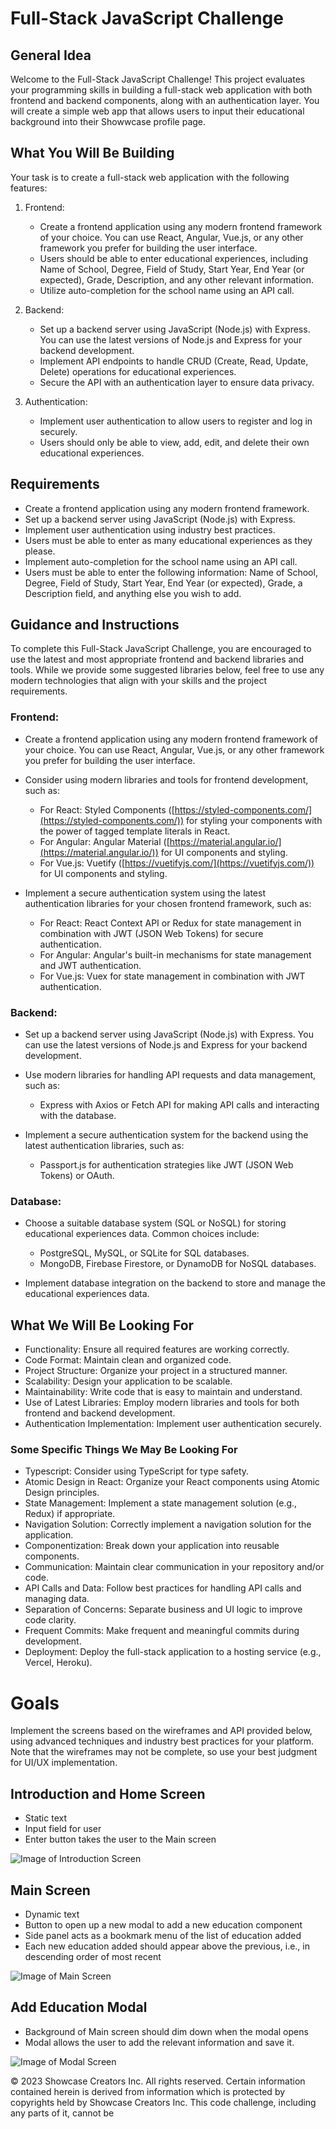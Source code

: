 # Full-Stack JavaScript Challenge

## General Idea

Welcome to the Full-Stack JavaScript Challenge! This project evaluates your programming skills in building a full-stack web application with both frontend and backend components, along with an authentication layer. You will create a simple web app that allows users to input their educational background into their Showwcase profile page.

## What You Will Be Building

Your task is to create a full-stack web application with the following features:

1. Frontend:
   - Create a frontend application using any modern frontend framework of your choice. You can use React, Angular, Vue.js, or any other framework you prefer for building the user interface.
   - Users should be able to enter educational experiences, including Name of School, Degree, Field of Study, Start Year, End Year (or expected), Grade, Description, and any other relevant information.
   - Utilize auto-completion for the school name using an API call.

2. Backend:
   - Set up a backend server using JavaScript (Node.js) with Express. You can use the latest versions of Node.js and Express for your backend development.
   - Implement API endpoints to handle CRUD (Create, Read, Update, Delete) operations for educational experiences.
   - Secure the API with an authentication layer to ensure data privacy.

3. Authentication:
   - Implement user authentication to allow users to register and log in securely.
   - Users should only be able to view, add, edit, and delete their own educational experiences.

## Requirements

- Create a frontend application using any modern frontend framework.
- Set up a backend server using JavaScript (Node.js) with Express.
- Implement user authentication using industry best practices.
- Users must be able to enter as many educational experiences as they please.
- Implement auto-completion for the school name using an API call.
- Users must be able to enter the following information: Name of School, Degree, Field of Study, Start Year, End Year (or expected), Grade, a Description field, and anything else you wish to add.

## Guidance and Instructions

To complete this Full-Stack JavaScript Challenge, you are encouraged to use the latest and most appropriate frontend and backend libraries and tools. While we provide some suggested libraries below, feel free to use any modern technologies that align with your skills and the project requirements.

### Frontend:

- Create a frontend application using any modern frontend framework of your choice. You can use React, Angular, Vue.js, or any other framework you prefer for building the user interface.

- Consider using modern libraries and tools for frontend development, such as:
    - For React: Styled Components ([https://styled-components.com/](https://styled-components.com/)) for styling your components with the power of tagged template literals in React.
    - For Angular: Angular Material ([https://material.angular.io/](https://material.angular.io/)) for UI components and styling.
    - For Vue.js: Vuetify ([https://vuetifyjs.com/](https://vuetifyjs.com/)) for UI components and styling.

- Implement a secure authentication system using the latest authentication libraries for your chosen frontend framework, such as:
    - For React: React Context API or Redux for state management in combination with JWT (JSON Web Tokens) for secure authentication.
    - For Angular: Angular's built-in mechanisms for state management and JWT authentication.
    - For Vue.js: Vuex for state management in combination with JWT authentication.

### Backend:

- Set up a backend server using JavaScript (Node.js) with Express. You can use the latest versions of Node.js and Express for your backend development.

- Use modern libraries for handling API requests and data management, such as:
    - Express with Axios or Fetch API for making API calls and interacting with the database.

- Implement a secure authentication system for the backend using the latest authentication libraries, such as:
    - Passport.js for authentication strategies like JWT (JSON Web Tokens) or OAuth.

### Database:

- Choose a suitable database system (SQL or NoSQL) for storing educational experiences data. Common choices include:
    - PostgreSQL, MySQL, or SQLite for SQL databases.
    - MongoDB, Firebase Firestore, or DynamoDB for NoSQL databases.

- Implement database integration on the backend to store and manage the educational experiences data.

## What We Will Be Looking For

- Functionality: Ensure all required features are working correctly.
- Code Format: Maintain clean and organized code.
- Project Structure: Organize your project in a structured manner.
- Scalability: Design your application to be scalable.
- Maintainability: Write code that is easy to maintain and understand.
- Use of Latest Libraries: Employ modern libraries and tools for both frontend and backend development.
- Authentication Implementation: Implement user authentication securely.

### Some Specific Things We May Be Looking For

- Typescript: Consider using TypeScript for type safety.
- Atomic Design in React: Organize your React components using Atomic Design principles.
- State Management: Implement a state management solution (e.g., Redux) if appropriate.
- Navigation Solution: Correctly implement a navigation solution for the application.
- Componentization: Break down your application into reusable components.
- Communication: Maintain clear communication in your repository and/or code.
- API Calls and Data: Follow best practices for handling API calls and managing data.
- Separation of Concerns: Separate business and UI logic to improve code clarity.
- Frequent Commits: Make frequent and meaningful commits during development.
- Deployment: Deploy the full-stack application to a hosting service (e.g., Vercel, Heroku).

# Goals

Implement the screens based on the wireframes and API provided below, using advanced techniques and industry best practices for your platform. Note that the wireframes may not be complete, so use your best judgment for UI/UX implementation.

## Introduction and Home Screen

- Static text
- Input field for user
- Enter button takes the user to the Main screen

![Image of Introduction Screen](https://github.com/Showwcase/Showwcase-Intern-React-Challenge/blob/master/MacBook_-_2.jpg)

## Main Screen

- Dynamic text
- Button to open up a new modal to add a new education component
- Side panel acts as a bookmark menu of the list of education added
- Each new education added should appear above the previous, i.e., in descending order of most recent

![Image of Main Screen](https://github.com/Showwcase/Showwcase-Intern-React-Challenge/blob/master/MacBook_-_3.jpg)

## Add Education Modal

- Background of Main screen should dim down when the modal opens
- Modal allows the user to add the relevant information and save it.

![Image of Modal Screen](https://github.com/Showwcase/Showwcase-Intern-React-Challenge/blob/master/MacBook_-_4.jpg)

© 2023 Showcase Creators Inc. All rights reserved. Certain information contained herein is derived from information which is protected by copyrights held by Showcase Creators Inc. This code challenge, including any parts of it, cannot be
